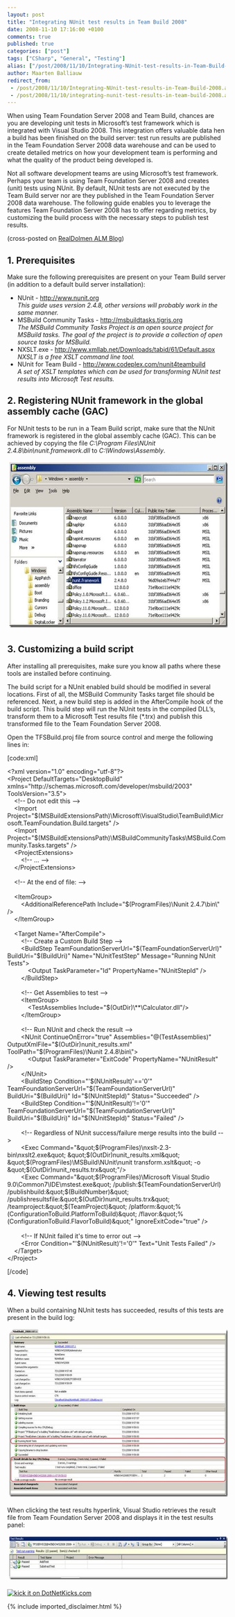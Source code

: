```yaml
---
layout: post
title: "Integrating NUnit test results in Team Build 2008"
date: 2008-11-10 17:16:00 +0100
comments: true
published: true
categories: ["post"]
tags: ["CSharp", "General", "Testing"]
alias: ["/post/2008/11/10/Integrating-NUnit-test-results-in-Team-Build-2008.aspx", "/post/2008/11/10/integrating-nunit-test-results-in-team-build-2008.aspx"]
author: Maarten Balliauw
redirect_from:
 - /post/2008/11/10/Integrating-NUnit-test-results-in-Team-Build-2008.aspx
 - /post/2008/11/10/integrating-nunit-test-results-in-team-build-2008.aspx
---
```

<p>
When using Team Foundation Server 2008 and Team Build, chances are you are developing unit tests in Microsoft&rsquo;s test framework which is integrated with Visual Studio 2008. This integration offers valuable data hen a build has been finished on the build server: test run results are published in the Team Foundation Server 2008 data warehouse and can be used to create detailed metrics on how your development team is performing and what the quality of the product being developed is. 
</p>
<p>
Not all software development teams are using Microsoft&rsquo;s test framework. Perhaps your team is using Team Foundation Server 2008 and creates (unit) tests using NUnit. By default, NUnit tests are not executed by the Team Build server nor are they published in the Team Foundation Server 2008 data warehouse. The following guide enables you to leverage the features Team Foundation Server 2008 has to offer regarding metrics, by customizing the build process with the necessary steps to publish test results. 
</p>
<p>
(cross-posted on <a href="http://realdolmenalm.blogspot.com/" target="_blank">RealDolmen ALM Blog</a>) 
</p>
<h2>1. Prerequisites</h2>
<p>
Make sure the following prerequisites are present on your Team Build server (in addition to a default build server installation): 
</p>
<ul>
	<li>NUnit - <a href="http://www.nunit.org">http://www.nunit.org</a><br />
	<em>This guide uses version 2.4.8, other versions will probably work in the same manner.<br />
	</em></li>
	<li>MSBuild Community Tasks - <a href="http://msbuildtasks.tigris.org">http://msbuildtasks.tigris.org</a><br />
	<em>The MSBuild Community Tasks Project is an open source project for MSBuild tasks. The goal of the project is to provide a collection of open source tasks for MSBuild.<br />
	</em></li>
	<li>NXSLT.exe - <a href="http://www.xmllab.net/Downloads/tabid/61/Default.aspx">http://www.xmllab.net/Downloads/tabid/61/Default.aspx</a><br />
	<em>NXSLT is a free XSLT command line tool.<br />
	</em></li>
	<li>NUnit for Team Build - <a href="http://www.codeplex.com/nunit4teambuild">http://www.codeplex.com/nunit4teambuild</a><br />
	<em>A set of XSLT templates which can be used for transforming NUnit test results into Microsoft Test results.</em></li>
</ul>
<h2>2. Registering NUnit framework in the global assembly cache (GAC)</h2>
<p>
For NUnit tests to be run in a Team Build script, make sure that the NUnit framework is registered in the global assembly cache (GAC). This can be achieved by copying the file <em>C:\Program Files\NUnit 2.4.8\bin\nunit.framework.dll</em> to <em>C:\Windows\Assembly</em>. 
</p>
<p>
<img style="margin: 5px; border: 0px" src="/images/WindowsLiveWriter/IntegratingNUnittestresultsinTeamBuild20_F2E5/clip_image002_ca508bc2-0cee-42a5-96dd-d58b7ba5381c.jpg" border="0" alt="clip_image002" width="609" height="381" /> 
</p>
<h2>3. Customizing a build script</h2>
<p>
After installing all prerequisites, make sure you know all paths where these tools are installed before continuing. 
</p>
<p>
The build script for a NUnit enabled build should be modified in several locations. First of all, the MSBuild Community Tasks target file should be referenced. Next, a new build step is added in the AfterCompile hook of the build script. This build step will run the NUnit tests in the compiled DLL&rsquo;s, transform them to a Microsoft Test results file (*.trx) and publish this transformed file to the Team Foundation Server 2008. 
</p>
<p>
Open the TFSBuild.proj file from source control and merge the following lines in: 
</p>
<p>
[code:xml] 
</p>
<p>
&lt;?xml version=&quot;1.0&quot; encoding=&quot;utf-8&quot;?&gt;<br />
&lt;Project DefaultTargets=&quot;DesktopBuild&quot; xmlns=&quot;http://schemas.microsoft.com/developer/msbuild/2003&quot; ToolsVersion=&quot;3.5&quot;&gt;&nbsp;<br />
&nbsp;&nbsp;&nbsp; &lt;!-- Do not edit this --&gt;&nbsp;<br />
&nbsp;&nbsp;&nbsp; &lt;Import Project=&quot;$(MSBuildExtensionsPath)\Microsoft\VisualStudio\TeamBuild\Microsoft.TeamFoundation.Build.targets&quot; /&gt;&nbsp;<br />
&nbsp;&nbsp;&nbsp; &lt;Import Project=&quot;$(MSBuildExtensionsPath)\MSBuildCommunityTasks\MSBuild.Community.Tasks.targets&quot; /&gt;&nbsp;<br />
&nbsp;&nbsp;&nbsp; &lt;ProjectExtensions&gt;&nbsp;<br />
&nbsp;&nbsp;&nbsp;&nbsp;&nbsp;&nbsp;&nbsp; &lt;!-- ... --&gt;&nbsp;<br />
&nbsp;&nbsp;&nbsp; &lt;/ProjectExtensions&gt;&nbsp;<br />
<br />
&nbsp;&nbsp;&nbsp; &lt;!-- At the end of file: --&gt;&nbsp;<br />
<br />
&nbsp;&nbsp;&nbsp; &lt;ItemGroup&gt;&nbsp;<br />
&nbsp;&nbsp;&nbsp;&nbsp;&nbsp;&nbsp;&nbsp; &lt;AdditionalReferencePath Include=&quot;$(ProgramFiles)\Nunit 2.4.7\bin\&quot; /&gt;&nbsp;<br />
&nbsp;&nbsp;&nbsp; &lt;/ItemGroup&gt;&nbsp;<br />
<br />
&nbsp;&nbsp;&nbsp; &lt;Target Name=&quot;AfterCompile&quot;&gt;&nbsp;<br />
&nbsp;&nbsp;&nbsp;&nbsp;&nbsp;&nbsp;&nbsp; &lt;!-- Create a Custom Build Step --&gt;&nbsp;<br />
&nbsp;&nbsp;&nbsp;&nbsp;&nbsp;&nbsp;&nbsp; &lt;BuildStep TeamFoundationServerUrl=&quot;$(TeamFoundationServerUrl)&quot; BuildUri=&quot;$(BuildUri)&quot; Name=&quot;NUnitTestStep&quot; Message=&quot;Running NUnit Tests&quot;&gt;&nbsp;<br />
&nbsp;&nbsp;&nbsp;&nbsp;&nbsp;&nbsp;&nbsp;&nbsp;&nbsp;&nbsp;&nbsp;&nbsp;&lt;Output TaskParameter=&quot;Id&quot; PropertyName=&quot;NUnitStepId&quot; /&gt;&nbsp;<br />
&nbsp;&nbsp;&nbsp;&nbsp;&nbsp;&nbsp;&nbsp; &lt;/BuildStep&gt;&nbsp;<br />
<br />
&nbsp;&nbsp;&nbsp;&nbsp;&nbsp;&nbsp;&nbsp; &lt;!-- Get Assemblies to test --&gt;&nbsp;<br />
&nbsp;&nbsp;&nbsp;&nbsp;&nbsp;&nbsp;&nbsp; &lt;ItemGroup&gt;&nbsp;<br />
&nbsp;&nbsp;&nbsp;&nbsp;&nbsp;&nbsp;&nbsp;&nbsp;&nbsp;&nbsp;&nbsp; &lt;TestAssemblies Include=&quot;$(OutDir)\**\Calculator.dll&quot;/&gt;&nbsp;<br />
&nbsp;&nbsp;&nbsp;&nbsp;&nbsp;&nbsp;&nbsp; &lt;/ItemGroup&gt;&nbsp;<br />
<br />
&nbsp;&nbsp;&nbsp;&nbsp;&nbsp;&nbsp;&nbsp; &lt;!-- Run NUnit and check the result --&gt;&nbsp;<br />
&nbsp;&nbsp;&nbsp;&nbsp;&nbsp;&nbsp;&nbsp; &lt;NUnit ContinueOnError=&quot;true&quot; Assemblies=&quot;@(TestAssemblies)&quot; OutputXmlFile=&quot;$(OutDir)nunit_results.xml&quot; ToolPath=&quot;$(ProgramFiles)\Nunit 2.4.8\bin\&quot;&gt;&nbsp;<br />
&nbsp;&nbsp;&nbsp;&nbsp;&nbsp;&nbsp;&nbsp;&nbsp;&nbsp;&nbsp;&nbsp;&nbsp;&lt;Output TaskParameter=&quot;ExitCode&quot; PropertyName=&quot;NUnitResult&quot; /&gt;&nbsp;<br />
&nbsp;&nbsp;&nbsp;&nbsp;&nbsp;&nbsp;&nbsp; &lt;/NUnit&gt;&nbsp;<br />
&nbsp;&nbsp;&nbsp;&nbsp;&nbsp;&nbsp;&nbsp; &lt;BuildStep Condition=&quot;&#39;$(NUnitResult)&#39;==&#39;0&#39;&quot; TeamFoundationServerUrl=&quot;$(TeamFoundationServerUrl)&quot; BuildUri=&quot;$(BuildUri)&quot; Id=&quot;$(NUnitStepId)&quot; Status=&quot;Succeeded&quot; /&gt;&nbsp;<br />
&nbsp;&nbsp;&nbsp;&nbsp;&nbsp;&nbsp;&nbsp; &lt;BuildStep Condition=&quot;&#39;$(NUnitResult)&#39;!=&#39;0&#39;&quot; TeamFoundationServerUrl=&quot;$(TeamFoundationServerUrl)&quot; BuildUri=&quot;$(BuildUri)&quot; Id=&quot;$(NUnitStepId)&quot; Status=&quot;Failed&quot; /&gt;&nbsp;<br />
<br />
&nbsp;&nbsp;&nbsp;&nbsp;&nbsp;&nbsp;&nbsp; &lt;!-- Regardless of NUnit success/failure merge results into the build --&gt;&nbsp;<br />
&nbsp;&nbsp;&nbsp;&nbsp;&nbsp;&nbsp;&nbsp; &lt;Exec Command=&quot;&amp;quot;$(ProgramFiles)\nxslt-2.3-bin\nxslt2.exe&amp;quot; &amp;quot;$(OutDir)nunit_results.xml&amp;quot; &amp;quot;$(ProgramFiles)\MSBuild\NUnit\nunit transform.xslt&amp;quot; -o &amp;quot;$(OutDir)nunit_results.trx&amp;quot;&quot;/&gt;&nbsp;<br />
&nbsp;&nbsp;&nbsp;&nbsp;&nbsp;&nbsp;&nbsp; &lt;Exec Command=&quot;&amp;quot;$(ProgramFiles)\Microsoft Visual Studio 9.0\Common7\IDE\mstest.exe&amp;quot; /publish:$(TeamFoundationServerUrl) /publishbuild:&amp;quot;$(BuildNumber)&amp;quot; /publishresultsfile:&amp;quot;$(OutDir)nunit_results.trx&amp;quot; /teamproject:&amp;quot;$(TeamProject)&amp;quot; /platform:&amp;quot;%(ConfigurationToBuild.PlatformToBuild)&amp;quot; /flavor:&amp;quot;%(ConfigurationToBuild.FlavorToBuild)&amp;quot;&quot; IgnoreExitCode=&quot;true&quot; /&gt;&nbsp;<br />
<br />
&nbsp;&nbsp;&nbsp;&nbsp;&nbsp;&nbsp;&nbsp; &lt;!-- If NUnit failed it&#39;s time to error out --&gt;&nbsp;<br />
&nbsp;&nbsp;&nbsp;&nbsp;&nbsp;&nbsp;&nbsp; &lt;Error Condition=&quot;&#39;$(NUnitResult)&#39;!=&#39;0&#39;&quot; Text=&quot;Unit Tests Failed&quot; /&gt;&nbsp;<br />
&nbsp;&nbsp;&nbsp; &lt;/Target&gt; <br />
&lt;/Project&gt; 
</p>
<p>
[/code] 
</p>
<h2>4. Viewing test results</h2>
<p>
When a build containing NUnit tests has succeeded, results of this tests are present in the build log: 
</p>
<p>
<img style="margin: 5px; border: 0px" src="/images/WindowsLiveWriter/IntegratingNUnittestresultsinTeamBuild20_F2E5/clip_image004_4a8e647d-54bf-42ad-bd14-9920e575ca78.jpg" border="0" alt="clip_image004" width="609" height="386" /> 
</p>
<p>
When clicking the test results hyperlink, Visual Studio retrieves the result file from Team Foundation Server 2008 and displays it in the test results panel: 
</p>
<p>
<img style="margin: 5px; border: 0px" src="/images/WindowsLiveWriter/IntegratingNUnittestresultsinTeamBuild20_F2E5/clip_image006_21f9286e-d0bd-4558-a467-21b28a75aa23.jpg" border="0" alt="clip_image006" width="609" height="99" /> 
</p>
<p>
<a href="http://www.dotnetkicks.com/kick/?url=/post/2008/11/10/Integrating-NUnit-test-results-in-Team-Build-2008.aspx&amp;title=Integrating NUnit test results in Team Build 2008"><img src="http://www.dotnetkicks.com/Services/Images/KickItImageGenerator.ashx?url=/post/2008/11/10/Integrating-NUnit-test-results-in-Team-Build-2008.aspx" border="0" alt="kick it on DotNetKicks.com" width="82" height="18" /> </a>
</p>


{% include imported_disclaimer.html %}

